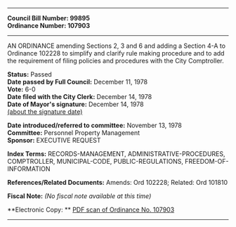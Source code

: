 * * * * *  
  
**Council Bill Number: [](#h0)[](#h2)99895**   
**Ordinance Number: 107903**  
  
* * * * *  
  
AN ORDINANCE amending Sections 2, 3 and 6 and adding a Section 4-A to Ordinance 102228 to simplify and clarify rule making procedure and to add the requirement of filing policies and procedures with the City Comptroller.  
  
**Status:** Passed   
**Date passed by Full Council:** December 11, 1978   
**Vote:** 6-0   
**Date filed with the City Clerk:** December 14, 1978   
**Date of Mayor's signature:** December 14, 1978   
[(about the signature date)](/~public/approvaldate.htm)   
  
  
**Date introduced/referred to committee:** November 13, 1978   
**Committee:** Personnel Property Management   
**Sponsor:** EXECUTIVE REQUEST   
  
**Index Terms:** RECORDS-MANAGEMENT, ADMINISTRATIVE-PROCEDURES, COMPTROLLER, MUNICIPAL-CODE, PUBLIC-REGULATIONS, FREEDOM-OF-INFORMATION  
  
**References/Related Documents:** Amends: Ord 102228; Related: Ord 101810  
  
**Fiscal Note:** *(No fiscal note available at this time)*  
  
**Electronic Copy: ** [PDF scan of Ordinance No. 107903](/~archives/Ordinances/Ord_107903.pdf)  
  
* * * * *  
